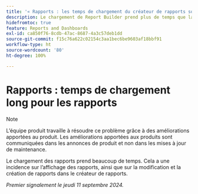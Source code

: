 ```yaml
---
title: '« Rapports : les temps de chargement du créateur de rapports sont longs »'
description: Le chargement de Report Builder prend plus de temps que la normale, parfois jusqu’à une minute.
hidefromtoc: true
feature: Reports and Dashboards
exl-id: ca850f76-8cdb-47ac-8687-4a3c57deb1dd
source-git-commit: f15c76a622c02154c3aa1bec6be9603af18bbf91
workflow-type: ht
source-wordcount: '80'
ht-degree: 100%

---
```


# Rapports : temps de chargement long pour les rapports

>[!NOTE]
>L’équipe produit travaille à résoudre ce problème grâce à des améliorations apportées au produit. Les améliorations apportées aux produits sont communiquées dans les annonces de produit et non dans les mises à jour de maintenance.

Le chargement des rapports prend beaucoup de temps. Cela a une incidence sur l’affichage des rapports, ainsi que sur la modification et la création de rapports dans le créateur de rapports.

_Premier signalement le jeudi 11 septembre 2024._
